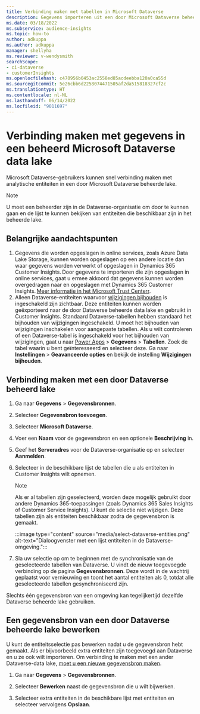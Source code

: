 ```yaml
---
title: Verbinding maken met tabellen in Microsoft Dataverse
description: Gegevens importeren uit een door Microsoft Dataverse beheerd data lake.
ms.date: 03/18/2022
ms.subservice: audience-insights
ms.topic: how-to
author: adkuppa
ms.author: adkuppa
manager: shellyha
ms.reviewer: v-wendysmith
searchScope:
- ci-dataverse
- customerInsights
ms.openlocfilehash: c470956b0453ac2558ed85acdeebba120a0ca55d
ms.sourcegitcommit: 5e26cbb6d2258074471505af2da515818327cf2c
ms.translationtype: HT
ms.contentlocale: nl-NL
ms.lasthandoff: 06/14/2022
ms.locfileid: "9011697"
---
```

# <a name="connect-to-data-in-a-microsoft-dataverse-managed-data-lake"></a>Verbinding maken met gegevens in een beheerd Microsoft Dataverse data lake

Microsoft Dataverse-gebruikers kunnen snel verbinding maken met analytische entiteiten in een door Microsoft Dataverse beheerde lake.

> [!NOTE]
> U moet een beheerder zijn in de Dataverse-organisatie om door te kunnen gaan en de lijst te kunnen bekijken van entiteiten die beschikbaar zijn in het beheerde lake.

## <a name="important-considerations"></a>Belangrijke aandachtspunten

1. Gegevens die worden opgeslagen in online services, zoals Azure Data Lake Storage, kunnen worden opgeslagen op een andere locatie dan waar gegevens worden verwerkt of opgeslagen in Dynamics 365 Customer Insights. Door gegevens te importeren die zijn opgeslagen in online services, gaat u ermee akkoord dat gegevens kunnen worden overgedragen naar en opgeslagen met Dynamics 365 Customer Insights. [Meer informatie in het Microsoft Trust Centerr](https://www.microsoft.com/trust-center).
2. Alleen Dataverse-entiteiten waarvoor [wijzigingen bijhouden](/power-platform/admin/enable-change-tracking-control-data-synchronization) is ingeschakeld zijn zichtbaar. Deze entiteiten kunnen worden geëxporteerd naar de door Dataverse beheerde data lake en gebruikt in Customer Insights. Standaard Dataverse-tabellen hebben standaard het bijhouden van wijzigingen ingeschakeld. U moet het bijhouden van wijzigingen inschakelen voor aangepaste tabellen. Als u wilt controleren of een Dataverse-tabel is ingeschakeld voor het bijhouden van wijzigingen, gaat u naar [Power Apps](https://make.powerapps.com) > **Gegevens** > **Tabellen**. Zoek de tabel waarin u bent geïnteresseerd en selecteer deze. Ga naar **Instellingen** > **Geavanceerde opties** en bekijk de instelling **Wijzigingen bijhouden**.

## <a name="connect-to-a-dataverse-managed-lake"></a>Verbinding maken met een door Dataverse beheerd lake

1. Ga naar **Gegevens** > **Gegevensbronnen**.

1. Selecteer **Gegevensbron toevoegen**.

1. Selecteer **Microsoft Dataverse**.

1. Voer een **Naam** voor de gegevensbron en een optionele **Beschrijving** in.

1. Geef het **Serveradres** voor de Dataverse-organisatie op en selecteer **Aanmelden**.

1. Selecteer in de beschikbare lijst de tabellen die u als entiteiten in Customer Insights wilt opnemen.

   > [!NOTE]
   > Als er al tabellen zijn geselecteerd, worden deze mogelijk gebruikt door andere Dynamics 365-toepassingen (zoals Dynamics 365 Sales Insights of Customer Service Insights). U kunt de selectie niet wijzigen. Deze tabellen zijn als entiteiten beschikbaar zodra de gegevensbron is gemaakt.

    :::image type="content" source="media/select-dataverse-entities.png" alt-text="Dialoogvenster met een lijst entiteiten in de Dataverse-omgeving.":::

1. Sla uw selectie op om te beginnen met de synchronisatie van de geselecteerde tabellen van Dataverse. U vindt de nieuw toegevoegde verbinding op de pagina **Gegevensbronnen**. Deze wordt in de wachtrij geplaatst voor vernieuwing en toont het aantal entiteiten als 0, totdat alle geselecteerde tabellen gesynchroniseerd zijn.

Slechts één gegevensbron van een omgeving kan tegelijkertijd dezelfde Dataverse beheerde lake gebruiken.

## <a name="edit-a-dataverse-managed-lake-data-source"></a>Een gegevensbron van een door Dataverse beheerde lake bewerken

U kunt de entiteitsselectie pas bewerken nadat u de gegevensbron hebt gemaakt. Als er bijvoorbeeld extra entiteiten zijn toegevoegd aan Dataverse en u ze ook wilt importeren.
Om verbinding te maken met een ander Dataverse-data lake, [moet u een nieuwe gegevensbron maken](#connect-to-a-dataverse-managed-lake).

1. Ga naar **Gegevens** > **Gegevensbronnen**.

1. Selecteer **Bewerken** naast de gegevensbron die u wilt bijwerken.

1. Selecteer extra entiteiten in de beschikbare lijst met entiteiten en selecteer vervolgens **Opslaan**.
